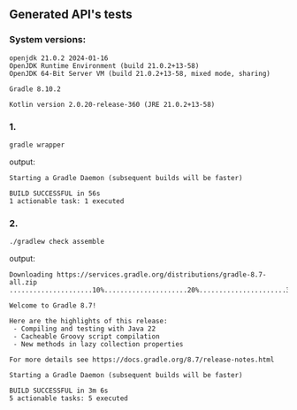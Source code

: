 ## Generated API's tests


### System versions: 

    openjdk 21.0.2 2024-01-16
    OpenJDK Runtime Environment (build 21.0.2+13-58)
    OpenJDK 64-Bit Server VM (build 21.0.2+13-58, mixed mode, sharing)

    Gradle 8.10.2

    Kotlin version 2.0.20-release-360 (JRE 21.0.2+13-58)
### 1.
```bash
gradle wrapper
```
output:
```
Starting a Gradle Daemon (subsequent builds will be faster)

BUILD SUCCESSFUL in 56s
1 actionable task: 1 executed
```

### 2. 
```bash
./gradlew check assemble
```
output:
```
Downloading https://services.gradle.org/distributions/gradle-8.7-all.zip                                                                    
.....................10%.....................20%......................30%.....................40%......................50%.....................60%.....................70%......................80%.....................90%......................100%                                   
                                                                                                                                            
Welcome to Gradle 8.7!                                                                                                                      
                                                                                                                                            
Here are the highlights of this release:
 - Compiling and testing with Java 22
 - Cacheable Groovy script compilation
 - New methods in lazy collection properties

For more details see https://docs.gradle.org/8.7/release-notes.html

Starting a Gradle Daemon (subsequent builds will be faster)

BUILD SUCCESSFUL in 3m 6s
5 actionable tasks: 5 executed
```